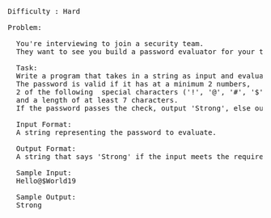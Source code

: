 <pre>
Difficulty : Hard

Problem:

  You're interviewing to join a security team. 
  They want to see you build a password evaluator for your technical interview to validate the input.

  Task: 
  Write a program that takes in a string as input and evaluates it as a valid password. 
  The password is valid if it has at a minimum 2 numbers, 
  2 of the following  special characters ('!', '@', '#', '$', '%', '&', '*'), 
  and a length of at least 7 characters.
  If the password passes the check, output 'Strong', else output 'Weak'.

  Input Format:
  A string representing the password to evaluate.

  Output Format:
  A string that says 'Strong' if the input meets the requirements, or 'Weak', if not.

  Sample Input: 
  Hello@$World19

  Sample Output: 
  Strong

</pre>
